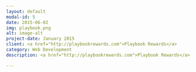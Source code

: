 ```yaml
---
layout: default
modal-id: 5
date: 2015-06-02
img: playbook.png
alt: image-alt
project-date: January 2015
client: <a href="http://playbookrewards.com">Playbook Rewards</a>
category: Web Development
description: <a href="http://playbookrewards.com">Playbook Rewards</a> is a fantasy sports platform that runs live fantasy events during nationally televised sporting events and awards shows. Playbook events are skill-based fantasy leagues. In addition to live fantasy events, Playbook hosts brackets for popular championships tournaments and playoffs including the NCAA Championship and the NBA Playoffs. Additionally Playbook offers pickems where fantasy experts can compete against other sports gurus and prove who can analyze the full slate of games for a given day and pick the most correct winners.

---
```

